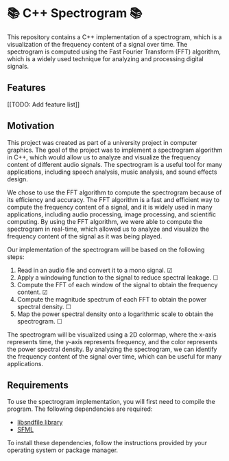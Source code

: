 # :books: C++ Spectrogram :books:

This repository contains a C++ implementation of a spectrogram, which is a visualization of the frequency content of a signal over time. The spectrogram is computed using the Fast Fourier Transform (FFT) algorithm, which is a widely used technique for analyzing and processing digital signals.

## Features

[[TODO: Add feature list]]

## Motivation

This project was created as part of a university project in computer graphics. The goal of the project was to implement a spectrogram algorithm in C++, which would allow us to analyze and visualize the frequency content of different audio signals. The spectrogram is a useful tool for many applications, including speech analysis, music analysis, and sound effects design.

We chose to use the FFT algorithm to compute the spectrogram because of its efficiency and accuracy. The FFT algorithm is a fast and efficient way to compute the frequency content of a signal, and it is widely used in many applications, including audio processing, image processing, and scientific computing. By using the FFT algorithm, we were able to compute the spectrogram in real-time, which allowed us to analyze and visualize the frequency content of the signal as it was being played.

Our implementation of the spectrogram will be based on the following steps:

<ol>
    <li>Read in an audio file and convert it to a mono signal. &#x2611;</li>
    <li>Apply a windowing function to the signal to reduce spectral leakage. &#x2610;</li>
    <li>Compute the FFT of each window of the signal to obtain the frequency content. &#x2611;</li>
    <li>Compute the magnitude spectrum of each FFT to obtain the power spectral density. &#x2610;</li>
    <li>Map the power spectral density onto a logarithmic scale to obtain the spectrogram. &#x2610;</li>
</ol>

The spectrogram will be visualized using a 2D colormap, where the x-axis represents time, the y-axis represents frequency, and the color represents the power spectral density. By analyzing the spectrogram, we can identify the frequency content of the signal over time, which can be useful for many applications.

## Requirements
To use the spectrogram implementation, you will first need to compile the program. 
The following dependencies are required:

  + [libsndfile library](https://github.com/libsndfile/libsndfile/releases)
  + [SFML](https://www.sfml-dev.org/)

To install these dependencies, follow the instructions provided by your operating system or package manager.
